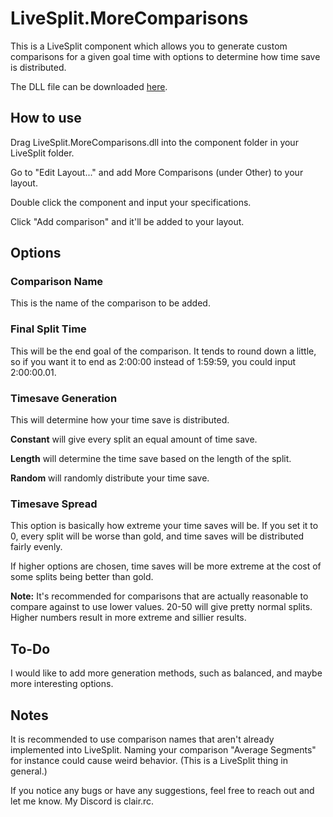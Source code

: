 # LiveSplit.MoreComparisons

This is a LiveSplit component which allows you to generate custom comparisons for a given goal time with options to determine how time save is distributed.

The DLL file can be downloaded [here](https://github.com/ClairRC/LiveSplit.MoreComparisons/tree/main/Component).

## How to use
Drag LiveSplit.MoreComparisons.dll into the component folder in your LiveSplit folder.

Go to "Edit Layout..." and add More Comparisons (under Other) to your layout.

Double click the component and input your specifications.

Click "Add comparison" and it'll be added to your layout.

## Options

### Comparison Name

This is the name of the comparison to be added.

### Final Split Time

This will be the end goal of the comparison. It tends to round down a little, so if you want it to end as 2:00:00 instead of 1:59:59, you could input 2:00:00.01.

### Timesave Generation

This will determine how your time save is distributed.

**Constant** will give every split an equal amount of time save.

**Length** will determine the time save based on the length of the split.

**Random** will randomly distribute your time save.

### Timesave Spread

This option is basically how extreme your time saves will be. If you set it to 0, every split will be worse than gold, and time saves will be distributed fairly evenly.

If higher options are chosen, time saves will be more extreme at the cost of some splits being better than gold.

**Note:** It's recommended for comparisons that are actually reasonable to compare against to use lower values. 20-50 will give pretty normal splits. Higher numbers result in more extreme and sillier results.

## To-Do

I would like to add more generation methods, such as balanced, and maybe more interesting options.


## Notes

It is recommended to use comparison names that aren't already implemented into LiveSplit. Naming your comparison "Average Segments" for instance could cause weird behavior. (This is a LiveSplit thing in general.)

If you notice any bugs or have any suggestions, feel free to reach out and let me know. My Discord is clair.rc.